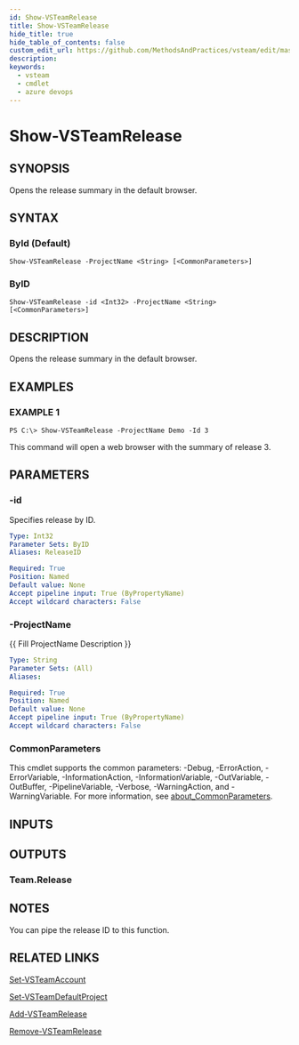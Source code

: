 ```yaml
---
id: Show-VSTeamRelease
title: Show-VSTeamRelease
hide_title: true
hide_table_of_contents: false
custom_edit_url: https://github.com/MethodsAndPractices/vsteam/edit/master/.docs/Show-VSTeamRelease.md
description: 
keywords:
  - vsteam
  - cmdlet
  - azure devops
---
```


# Show-VSTeamRelease

## SYNOPSIS
Opens the release summary in the default browser.

## SYNTAX

### ById (Default)
```
Show-VSTeamRelease -ProjectName <String> [<CommonParameters>]
```

### ByID
```
Show-VSTeamRelease -id <Int32> -ProjectName <String> [<CommonParameters>]
```

## DESCRIPTION
Opens the release summary in the default browser.

## EXAMPLES

### EXAMPLE 1
```
PS C:\> Show-VSTeamRelease -ProjectName Demo -Id 3
```

This command will open a web browser with the summary of release 3.

## PARAMETERS

### -id
Specifies release by ID.

```yaml
Type: Int32
Parameter Sets: ByID
Aliases: ReleaseID

Required: True
Position: Named
Default value: None
Accept pipeline input: True (ByPropertyName)
Accept wildcard characters: False
```

### -ProjectName
{{ Fill ProjectName Description }}

```yaml
Type: String
Parameter Sets: (All)
Aliases:

Required: True
Position: Named
Default value: None
Accept pipeline input: True (ByPropertyName)
Accept wildcard characters: False
```

### CommonParameters
This cmdlet supports the common parameters: -Debug, -ErrorAction, -ErrorVariable, -InformationAction, -InformationVariable, -OutVariable, -OutBuffer, -PipelineVariable, -Verbose, -WarningAction, and -WarningVariable. For more information, see [about_CommonParameters](http://go.microsoft.com/fwlink/?LinkID=113216).

## INPUTS

## OUTPUTS

### Team.Release
## NOTES
You can pipe the release ID to this function.

## RELATED LINKS

[Set-VSTeamAccount]()

[Set-VSTeamDefaultProject]()

[Add-VSTeamRelease]()

[Remove-VSTeamRelease]()


